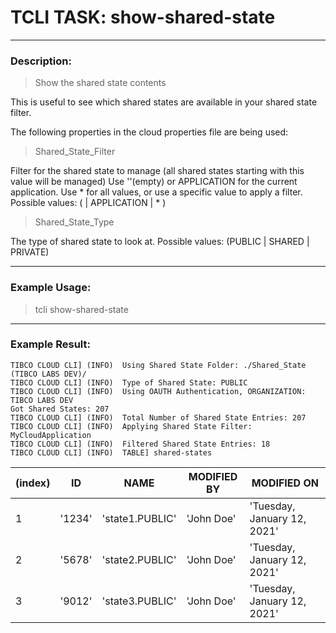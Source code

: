 # TCLI TASK: show-shared-state

---
### Description:
> Show the shared state contents

This is useful to see which shared states are available in your shared state filter.

The following properties in the cloud properties file are being used:

> Shared_State_Filter

Filter for the shared state to manage (all shared states starting with this value will be managed)
Use ''(empty) or APPLICATION for the current application. Use * for all values, or use a specific value to apply a filter.
Possible values: ( <Filter> | APPLICATION | * )

> Shared_State_Type

The type of shared state to look at.
Possible values: (PUBLIC | SHARED | PRIVATE)

---
### Example Usage:
> tcli show-shared-state

---
### Example Result:

```console
TIBCO CLOUD CLI] (INFO)  Using Shared State Folder: ./Shared_State (TIBCO LABS DEV)/
TIBCO CLOUD CLI] (INFO)  Type of Shared State: PUBLIC
TIBCO CLOUD CLI] (INFO)  Using OAUTH Authentication, ORGANIZATION: TIBCO LABS DEV
Got Shared States: 207
TIBCO CLOUD CLI] (INFO)  Total Number of Shared State Entries: 207
TIBCO CLOUD CLI] (INFO)  Applying Shared State Filter: MyCloudApplication
TIBCO CLOUD CLI] (INFO)  Filtered Shared State Entries: 18
TIBCO CLOUD CLI] (INFO)  TABLE] shared-states 
```

|(index)|ID|NAME|MODIFIED BY|MODIFIED ON|
--- | --- | --- | --- | ---
| 1 | '1234' | 'state1.PUBLIC' | 'John Doe' | 'Tuesday, January 12, 2021'  |
| 2 | '5678' | 'state2.PUBLIC' | 'John Doe' | 'Tuesday, January 12, 2021'  |
| 3 | '9012' | 'state3.PUBLIC' | 'John Doe' | 'Tuesday, January 12, 2021'  |
